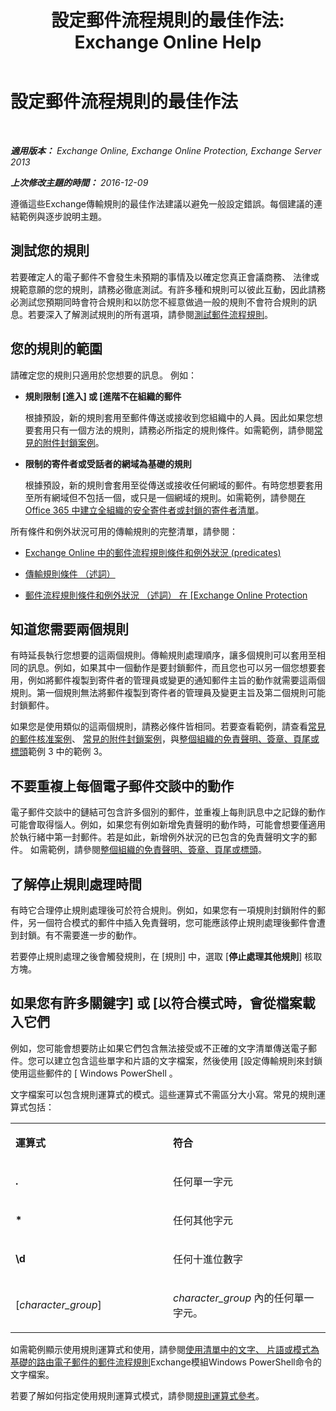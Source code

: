 ﻿---
title: '設定郵件流程規則的最佳作法: Exchange Online Help'
TOCTitle: 設定郵件流程規則的最佳作法
ms:assetid: abd863c3-c0ce-42f3-9470-a573adc3cbba
ms:mtpsurl: https://technet.microsoft.com/zh-tw/library/Dn960147(v=EXCHG.150)
ms:contentKeyID: 65211635
ms.date: 05/23/2018
mtps_version: v=EXCHG.150
ms.translationtype: MT
---

# 設定郵件流程規則的最佳作法

 

_**適用版本：** Exchange Online, Exchange Online Protection, Exchange Server 2013_

_**上次修改主題的時間：** 2016-12-09_

遵循這些Exchange傳輸規則的最佳作法建議以避免一般設定錯誤。每個建議的連結範例與逐步說明主題。

## 測試您的規則

若要確定人的電子郵件不會發生未預期的事情及以確定您真正會議商務、 法律或規範意願的您的規則，請務必徹底測試。有許多種和規則可以彼此互動，因此請務必測試您預期同時會符合規則和以防您不經意做過一般的規則不會符合規則的訊息。若要深入了解測試規則的所有選項，請參閱[測試郵件流程規則](test-a-mail-flow-rule-exchange-2013-help.md)。

## 您的規則的範圍

請確定您的規則只適用於您想要的訊息。 例如：

  - **規則限制 \[進入\] 或 \[進階不在組織的郵件**
    
    根據預設，新的規則套用至郵件傳送或接收到您組織中的人員。因此如果您想要套用只有一個方法的規則，請務必所指定的規則條件。如需範例，請參閱[常見的附件封鎖案例](common-attachment-blocking-scenarios-for-mail-flow-rules-exchange-2013-help.md)。

  - **限制的寄件者或受話者的網域為基礎的規則**
    
    根據預設，新的規則會套用至從傳送或接收任何網域的郵件。有時您想要套用至所有網域但不包括一個，或只是一個網域的規則。如需範例，請參閱[在 Office 365 中建立全組織的安全寄件者或封鎖的寄件者清單](https://technet.microsoft.com/zh-tw/library/dn198251\(v=exchg.150\))。

所有條件和例外狀況可用的傳輸規則的完整清單，請參閱：

  - [Exchange Online 中的郵件流程規則條件和例外狀況 (predicates)](https://technet.microsoft.com/zh-tw/library/jj919235\(v=exchg.150\))

  - [傳輸規則條件 （述詞）](mail-flow-rule-conditions-and-exceptions-predicates-in-exchange-2013-exchange-2013-help.md)

  - [郵件流程規則條件和例外狀況 （述詞） 在 \[Exchange Online Protection](https://technet.microsoft.com/zh-tw/library/jj919234\(v=exchg.150\))

## 知道您需要兩個規則

有時延長執行您想要的這兩個規則。傳輸規則處理順序，讓多個規則可以套用至相同的訊息。例如，如果其中一個動作是要封鎖郵件，而且您也可以另一個您想要套用，例如將郵件複製到寄件者的管理員或變更的通知郵件主旨的動作就需要這兩個規則。第一個規則無法將郵件複製到寄件者的管理員及變更主旨及第二個規則可能封鎖郵件。

如果您是使用類似的這兩個規則，請務必條件皆相同。若要查看範例，請查看[常見的郵件核准案例](common-message-approval-scenarios-exchange-2013-help.md)、 [常見的附件封鎖案例](common-attachment-blocking-scenarios-for-mail-flow-rules-exchange-2013-help.md)，與[整個組織的免責聲明、簽章、頁尾或標頭](organization-wide-disclaimers-signatures-footers-or-headers-exchange-online-help.md)範例 3 中的範例 3。

## 不要重複上每個電子郵件交談中的動作

電子郵件交談中的鏈結可包含許多個別的郵件，並重複上每則訊息中之記錄的動作可能會取得惱人。例如，如果您有例如新增免責聲明的動作時，可能會想要僅適用於執行緒中第一封郵件。若是如此，新增例外狀況的已包含的免責聲明文字的郵件。 如需範例，請參閱[整個組織的免責聲明、簽章、頁尾或標頭](organization-wide-disclaimers-signatures-footers-or-headers-exchange-online-help.md)。

## 了解停止規則處理時間

有時它合理停止規則處理後可於符合規則。例如，如果您有一項規則封鎖附件的郵件，另一個符合模式的郵件中插入免責聲明，您可能應該停止規則處理後郵件會遭到封鎖。有不需要進一步的動作。

若要停止規則處理之後會觸發規則，在 \[規則\] 中，選取 \[**停止處理其他規則**\] 核取方塊。

## 如果您有許多關鍵字\] 或 \[以符合模式時，會從檔案載入它們

例如，您可能會想要防止如果它們包含無法接受或不正確的文字清單傳送電子郵件。您可以建立包含這些單字和片語的文字檔案，然後使用 \[設定傳輸規則來封鎖使用這些郵件的 \[ Windows PowerShell 。

文字檔案可以包含規則運算式的模式。這些運算式不需區分大小寫。常見的規則運算式包括：


<table>
<colgroup>
<col style="width: 50%" />
<col style="width: 50%" />
</colgroup>
<tbody>
<tr class="odd">
<td><p><strong>運算式</strong></p></td>
<td><p><strong>符合</strong></p></td>
</tr>
<tr class="even">
<td><p><strong>.</strong></p></td>
<td><p>任何單一字元</p></td>
</tr>
<tr class="odd">
<td><p><strong>*</strong></p></td>
<td><p>任何其他字元</p></td>
</tr>
<tr class="even">
<td><p><strong>\d</strong></p></td>
<td><p>任何十進位數字</p></td>
</tr>
<tr class="odd">
<td><p>[<em>character_group</em>]</p></td>
<td><p><em>character_group</em> 內的任何單一字元。</p></td>
</tr>
</tbody>
</table>


如需範例顯示使用規則運算式和使用，請參閱[使用清單中的文字、 片語或模式為基礎的路由電子郵件的郵件流程規則](use-mail-flow-rules-to-route-email-based-on-a-list-of-words-phrases-or-patterns-exchange-2013-help.md)Exchange模組Windows PowerShell命令的文字檔案。

若要了解如何指定使用規則運算式模式，請參閱[規則運算式參考](https://go.microsoft.com/fwlink/p/?linkid=532394)。


